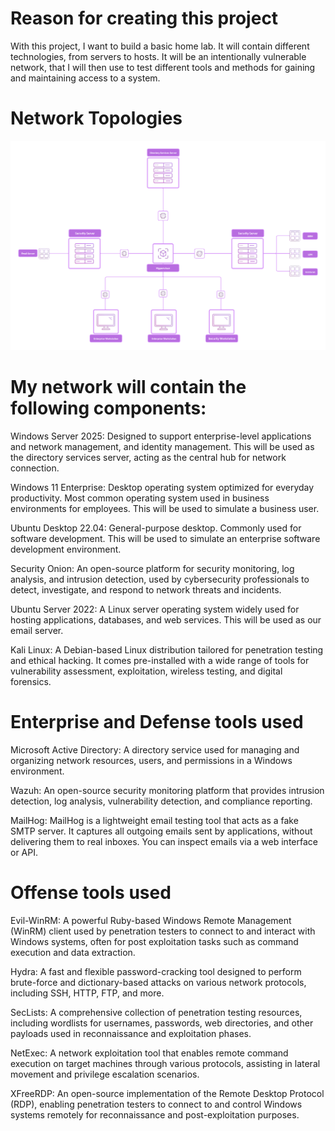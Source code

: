 # Reason for creating this project
With this project, I want to build a basic home lab.
It will contain different technologies, from servers to hosts.
It will be an intentionally vulnerable network, that I will then use to test different tools and methods for gaining and maintaining access to a system.

# Network Topologies
![image](images/image1.png)

# My network will contain the following components:

Windows Server 2025: Designed to support enterprise-level applications and network management, and identity management. This will be used as the directory services server, acting as the central hub for network connection.

Windows 11 Enterprise: Desktop operating system optimized for everyday productivity. Most common operating system used in business environments for employees. This will be used to simulate a business user.

Ubuntu Desktop 22.04: General-purpose desktop. Commonly used for software development. This will be used to simulate an enterprise software development environment.

Security Onion: An open-source platform for security monitoring, log analysis, and intrusion detection, used by cybersecurity professionals to detect, investigate, and respond to network threats and incidents.

Ubuntu Server 2022: A Linux server operating system widely used for hosting applications, databases, and web services. This will be used as our email server.

Kali Linux: A Debian-based Linux distribution tailored for penetration testing and ethical hacking. It comes pre-installed with a wide range of tools for vulnerability assessment, exploitation, wireless testing, and digital forensics.

# Enterprise and Defense tools used

Microsoft Active Directory: A directory service used for managing and organizing network resources, users, and permissions in a Windows environment.

Wazuh: An open-source security monitoring platform that provides intrusion detection, log analysis, vulnerability detection, and compliance reporting.

MailHog: MailHog is a lightweight email testing tool that acts as a fake SMTP server. It captures all outgoing emails sent by applications, without delivering them to real inboxes. You can inspect emails via a web interface or API.

# Offense tools used

Evil-WinRM: A powerful Ruby-based Windows Remote Management (WinRM) client used by penetration testers to connect to and interact with Windows systems, often for post exploitation tasks such as command execution and data extraction.

Hydra: A fast and flexible password-cracking tool designed to perform brute-force and dictionary-based attacks on various network protocols, including SSH, HTTP, FTP, and more.

SecLists: A comprehensive collection of penetration testing resources, including wordlists for usernames, passwords, web directories, and other payloads used in reconnaissance and exploitation phases.

NetExec: A network exploitation tool that enables remote command execution on target machines through various protocols, assisting in lateral movement and privilege escalation scenarios.

XFreeRDP: An open-source implementation of the Remote Desktop Protocol (RDP), enabling penetration testers to connect to and control Windows systems remotely for reconnaissance and post-exploitation purposes.

